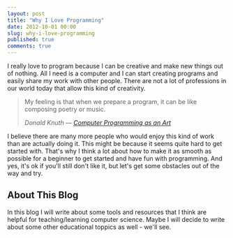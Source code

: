 ```yaml
---
layout: post
title: "Why I Love Programming"
date: 2012-10-01 00:00
slug: why-i-love-programming
published: true
comments: true
---
```


I really love to program because I can be creative and make new things out of nothing. All I need is a computer and I can start creating programs and easily share my work with other people. There are not a lot of professions in our world today that allow this kind of creativity. 

> My feeling is that when we prepare a program, it can be like composing poetry or music.
>
> *Donald Knuth &mdash; [Computer Programming as an Art](http://www.paulgraham.com/knuth.html)*

I believe there are many more people who would enjoy this kind of work than are actually doing it. This might be because it seems quite hard to get started with. That's why I think a lot about how to make it as smooth as possible for a beginner to get started and have fun with programming. And yes, it's ok if you'll still don't like it, but let's get some obstacles out of the way and try.


## About This Blog

In this blog I will write about some tools and resources that I think are helpful for teaching/learning computer science. Maybe I will decide to write about some other educational toppics as well - we'll see.
